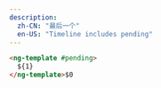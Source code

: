 ```yaml
---
description:
  zh-CN: "最后一个"
  en-US: "Timeline includes pending"
---
```


```html
<ng-template #pending>
  ${1}
</ng-template>$0
```
